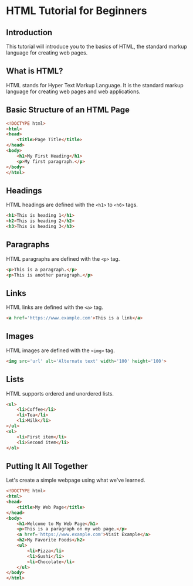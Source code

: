 
# HTML Tutorial for Beginners

## Introduction
This tutorial will introduce you to the basics of HTML, the standard markup language for creating web pages.

## What is HTML?
HTML stands for Hyper Text Markup Language. It is the standard markup language for creating web pages and web applications.

## Basic Structure of an HTML Page
```html
<!DOCTYPE html>
<html>
<head>
    <title>Page Title</title>
</head>
<body>
    <h1>My First Heading</h1>
    <p>My first paragraph.</p>
</body>
</html>
```

## Headings
HTML headings are defined with the `<h1>` to `<h6>` tags.
```html
<h1>This is heading 1</h1>
<h2>This is heading 2</h2>
<h3>This is heading 3</h3>
```

## Paragraphs
HTML paragraphs are defined with the `<p>` tag.
```html
<p>This is a paragraph.</p>
<p>This is another paragraph.</p>
```

## Links
HTML links are defined with the `<a>` tag.
```html
<a href='https://www.example.com'>This is a link</a>
```

## Images
HTML images are defined with the `<img>` tag.
```html
<img src='url' alt='Alternate text' width='100' height='100'>
```

## Lists
HTML supports ordered and unordered lists.
```html
<ul>
    <li>Coffee</li>
    <li>Tea</li>
    <li>Milk</li>
</ul>
<ol>
    <li>First item</li>
    <li>Second item</li>
</ol>
```

## Putting It All Together
Let's create a simple webpage using what we've learned.
```html
<!DOCTYPE html>
<html>
<head>
    <title>My Web Page</title>
</head>
<body>
    <h1>Welcome to My Web Page</h1>
    <p>This is a paragraph on my web page.</p>
    <a href='https://www.example.com'>Visit Example</a>
    <h2>My Favorite Foods</h2>
    <ul>
        <li>Pizza</li>
        <li>Sushi</li>
        <li>Chocolate</li>
    </ul>
</body>
</html>
```

